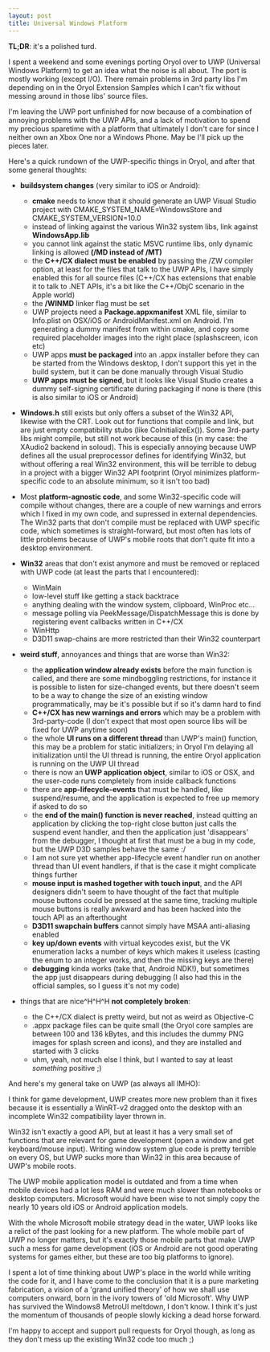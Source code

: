 ```yaml
---
layout: post
title: Universal Windows Platform
---
```


**TL;DR**: it's a polished turd.

I spent a weekend and some evenings porting Oryol over to UWP (Universal Windows
Platform) to get an idea what the noise is all about. The port is
mostly working (except I/O). There remain problems in 3rd party
libs I'm depending on in the Oryol Extension Samples which I can't fix
without messing around in those libs' source files.

I'm leaving the UWP port unfinished for now because of a combination of
annoying problems with the UWP APIs, and a lack of motivation to spend my
precious sparetime with a platform that ultimately I don't care for since I
neither own an Xbox One nor a Windows Phone.  May be I'll pick up the pieces
later.

Here's a quick rundown of the UWP-specific things in Oryol, and after
that some general thoughts:

- **buildsystem changes** (very similar to iOS or Android):
    - **cmake** needs to know that it should generate an UWP Visual Studio project with
      CMAKE_SYSTEM_NAME=WindowsStore and CMAKE_SYSTEM_VERSION=10.0
    - instead of linking against the various Win32 system libs, link against
      **WindowsApp.lib**
    - you cannot link against the static MSVC runtime libs, only dynamic linking
      is allowed **(/MD instead of /MT)**
    - the **C++/CX dialect must be enabled** by passing the /ZW compiler option,
      at least for the files that talk to the UWP APIs, I have simply
      enabled this for all source files (C++/CX has extensions that enable it 
      to talk to .NET APIs, it's a bit like the C++/ObjC scenario
      in the Apple world)
    - the **/WINMD** linker flag must be set
    - UWP projects need a **Package.appxmanifest** XML file, similar to
      Info.plist on OSX/iOS or AndroidManifest.xml on Android. I'm generating
      a dummy manifest from within cmake, and copy some required placeholder
      images into the right place (splashscreen, icon etc)
    - UWP apps **must be packaged** into an .appx installer before they can
      be started from the Windows desktop, I don't support this yet
      in the build system, but it can be done manually through
      Visual Studio
    - **UWP apps must be signed**, but it looks like Visual Studio creates
      a dummy self-signing certificate during packaging if none is there 
      (this is also similar to iOS or Android)


- **Windows.h** still exists but only offers a subset of the Win32 API, likewise
  with the CRT. Look out for functions that compile and link, but are just
  empty compatibility stubs (like CoInitializeEx()).  Some 3rd-party libs might
  compile, but still not work because of this (in my case: the XAudio2 backend
  in soloud). This is especially annoying because UWP defines all the usual
  preprocessor defines for identifying Win32, but without offering a real Win32
  environment, this will be terrible to debug in a project with a bigger Win32
  API footprint (Oryol minimizes platform-specific code to an absolute minimum,
  so it isn't too bad)

- Most **platform-agnostic code**, and some Win32-specific code will compile
  without changes, there are a couple of new warnings and errors which I fixed
  in my own code, and supressed in external dependencies. The Win32 parts that
  don't compile must be replaced with UWP specific code, which sometimes is
  straight-forward, but most often has lots of little problems because of UWP's
  mobile roots that don't quite fit into a desktop environment.

- **Win32** areas that don't exist anymore and must be removed or replaced with UWP
  code (at least the parts that I encountered):
    - WinMain
    - low-level stuff like getting a stack backtrace
    - anything dealing with the window system, clipboard, WinProc etc...
    - message polling via PeekMessage/DispatchMessage this is done by
      registering event callbacks written in C++/CX
    - WinHttp
    - D3D11 swap-chains are more restricted than their Win32 counterpart

- **weird stuff**, annoyances and things that are worse than Win32:
    - the **application window already exists** before the main function is called,
      and there are some mindboggling restrictions, for instance it is possible
      to listen for size-changed events, but there doesn't seem to be a way to
      change the size of an existing window programmatically, may be it's
      possible but if so it's damn hard to find
    - **C++/CX has new warnings and errors** which may be a problem with
      3rd-party-code (I don't expect that most open source libs will
      be fixed for UWP anytime soon)
    - the whole **UI runs on a different thread** than UWP's main() function, this
      may be a problem for static initializers; in Oryol I'm delaying all
      initialization until the UI thread is running, the entire Oryol
      application is running on the UWP UI thread
    - there is now an **UWP application object**, similar to iOS or OSX, and the
      user-code runs completely from inside callback functions
    - there are **app-lifecycle-events** that must be handled, like suspend/resume,
      and the application is expected to free up memory if asked to do so 
    - the **end of the main() function is never reached**, instead quitting an
      application by clicking the top-right close button just calls the suspend
      event handler, and then the application just 'disappears' from the
      debugger, I thought at first that must be a bug in my code, but 
      the UWP D3D samples behave the same :/
    - I am not sure yet whether app-lifecycle event handler run on another
      thread than UI event handlers, if that is the case it might complicate
      things further
    - **mouse input is mashed together with touch input**, and the API designers
      didn't seem to have thought of the fact that multiple mouse buttons could
      be pressed at the same time, tracking multiple mouse buttons is really
      awkward and has been hacked into the touch API as an afterthought
    - **D3D11 swapchain buffers** cannot simply have MSAA anti-aliasing enabled
    - **key up/down events** with virtual keycodes exist, but the VK enumeration
      lacks a number of keys which makes it useless (casting the enum
      to an integer works, and then the missing keys are there)
    - **debugging** kinda works (take that, Android NDK!), but sometimes the app
      just disappears during debugging (I also had this in the official
      samples, so I guess it's not my code)

- things that are nice^H^H^H **not completely broken**:
    - the C++/CX dialect is pretty weird, but not as weird as Objective-C
    - .appx package files can be quite small (the Oryol core samples are
      between 100 and 136 kBytes, and this includes the dummy PNG images for
      splash screen and icons), and they are installed and started with 3
      clicks
    - uhm, yeah, not much else I think, but I wanted to say at least _something_
      positive ;)

And here's my general take on UWP (as always all IMHO): 

I think for game development, UWP creates more new problem than it fixes because
it is essentially a WinRT-v2 dragged onto the desktop with an incomplete Win32
compatibility layer thrown in. 

Win32 isn't exactly a good API, but at least it has a very small set of
functions that are relevant for game development (open a window and get
keyboard/mouse input). Writing window system glue code is pretty terrible on
every OS, but UWP sucks more than Win32 in this area because of UWP's mobile 
roots.

The UWP mobile application model is outdated and from a time when mobile
devices had a lot less RAM and were much slower than notebooks or desktop
computers. Microsoft would have been wise to not simply copy the nearly 10
years old iOS or Android application models.

With the whole Microsoft mobile strategy dead in the water, UWP looks like a
relict of the past looking for a new platform. The whole mobile part of
UWP no longer matters, but it's exactly those mobile parts that make UWP such a
mess for game development (iOS or Android are not good operating systems for
games either, but these are too big platforms to ignore).

I spent a lot of time thinking about UWP's place in the world while writing the
code for it, and I have come to the conclusion that it is a pure marketing
fabrication, a vision of a 'grand unified theory' of how we shall use
computers onward, born in the ivory towers of 'old Microsoft'. Why UWP has
survived the Windows8 MetroUI meltdown, I don't know. I think it's just the
momentum of thousands of people slowly kicking a dead horse forward.

I'm happy to accept and support pull requests for Oryol though, as long
as they don't mess up the existing Win32 code too much ;)

